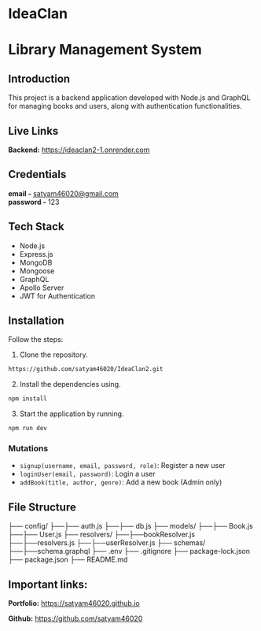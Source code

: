 # IdeaClan
# Library Management System

## Introduction
This project is a backend application developed with Node.js and GraphQL for managing books and users, along with authentication functionalities.


## Live Links
**Backend:** https://ideaclan2-1.onrender.com
<br>

## Credentials
**email -** satyam46020@gmail.com  
**password -** 123

## Tech Stack
- Node.js
- Express.js
- MongoDB
- Mongoose
- GraphQL
- Apollo Server
- JWT for Authentication

## Installation
Follow the steps:

1. Clone the repository.

```bash
https://github.com/satyam46020/IdeaClan2.git
```

2. Install the dependencies using.

```bash
npm install
```

3. Start the application by running.

```bash
npm run dev
```

### Mutations
- `signup(username, email, password, role)`: Register a new user
- `loginUser(email, password)`: Login a user
- `addBook(title, author, genre)`: Add a new book (Admin only)


## File Structure

├── config/
├──├── auth.js
├──├── db.js
├── models/
├──├── Book.js
├──├── User.js
├── resolvers/
├──├──bookResolver.js
├──├──resolvers.js
├──├──userResolver.js
├── schemas/
├──├──schema.graphql
├── .env
├── .gitignore
├── package-lock.json
├── package.json
├── README.md


## Important links:

**Portfolio:** https://satyam46020.github.io

**Github:** https://github.com/satyam46020

